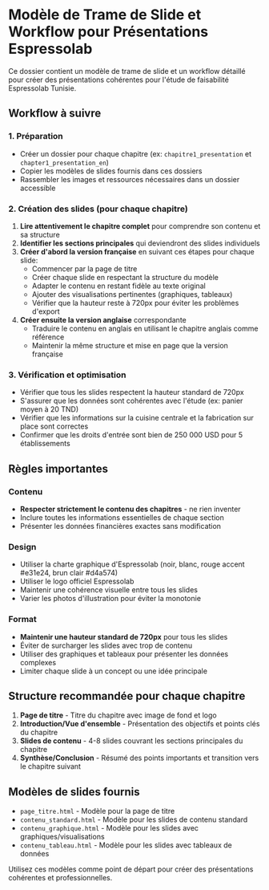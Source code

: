 # Modèle de Trame de Slide et Workflow pour Présentations Espressolab

Ce dossier contient un modèle de trame de slide et un workflow détaillé pour créer des présentations cohérentes pour l'étude de faisabilité Espressolab Tunisie.

## Workflow à suivre

### 1. Préparation
- Créer un dossier pour chaque chapitre (ex: `chapitre1_presentation` et `chapter1_presentation_en`)
- Copier les modèles de slides fournis dans ces dossiers
- Rassembler les images et ressources nécessaires dans un dossier accessible

### 2. Création des slides (pour chaque chapitre)
1. **Lire attentivement le chapitre complet** pour comprendre son contenu et sa structure
2. **Identifier les sections principales** qui deviendront des slides individuels
3. **Créer d'abord la version française** en suivant ces étapes pour chaque slide:
   - Commencer par la page de titre
   - Créer chaque slide en respectant la structure du modèle
   - Adapter le contenu en restant fidèle au texte original
   - Ajouter des visualisations pertinentes (graphiques, tableaux)
   - Vérifier que la hauteur reste à 720px pour éviter les problèmes d'export
4. **Créer ensuite la version anglaise** correspondante
   - Traduire le contenu en anglais en utilisant le chapitre anglais comme référence
   - Maintenir la même structure et mise en page que la version française

### 3. Vérification et optimisation
- Vérifier que tous les slides respectent la hauteur standard de 720px
- S'assurer que les données sont cohérentes avec l'étude (ex: panier moyen à 20 TND)
- Vérifier que les informations sur la cuisine centrale et la fabrication sur place sont correctes
- Confirmer que les droits d'entrée sont bien de 250 000 USD pour 5 établissements

## Règles importantes

### Contenu
- **Respecter strictement le contenu des chapitres** - ne rien inventer
- Inclure toutes les informations essentielles de chaque section
- Présenter les données financières exactes sans modification

### Design
- Utiliser la charte graphique d'Espressolab (noir, blanc, rouge accent #e31e24, brun clair #d4a574)
- Utiliser le logo officiel Espressolab
- Maintenir une cohérence visuelle entre tous les slides
- Varier les photos d'illustration pour éviter la monotonie

### Format
- **Maintenir une hauteur standard de 720px** pour tous les slides
- Éviter de surcharger les slides avec trop de contenu
- Utiliser des graphiques et tableaux pour présenter les données complexes
- Limiter chaque slide à un concept ou une idée principale

## Structure recommandée pour chaque chapitre

1. **Page de titre** - Titre du chapitre avec image de fond et logo
2. **Introduction/Vue d'ensemble** - Présentation des objectifs et points clés du chapitre
3. **Slides de contenu** - 4-8 slides couvrant les sections principales du chapitre
4. **Synthèse/Conclusion** - Résumé des points importants et transition vers le chapitre suivant

## Modèles de slides fournis

- `page_titre.html` - Modèle pour la page de titre
- `contenu_standard.html` - Modèle pour les slides de contenu standard
- `contenu_graphique.html` - Modèle pour les slides avec graphiques/visualisations
- `contenu_tableau.html` - Modèle pour les slides avec tableaux de données

Utilisez ces modèles comme point de départ pour créer des présentations cohérentes et professionnelles.
